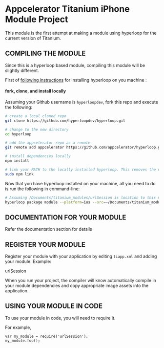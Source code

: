 Appcelerator Titanium iPhone Module Project
===========================================

This module is the first attempt at making a module using hyperloop for the current version of Titanium. 

COMPILING THE MODULE
--------------------

Since this is a hyperloop based module, compiling this module will be slightly different. 

First of [following instructions](https://github.com/appcelerator/hyperloop/blob/master/README.md) for installing hyperloop on you machine : 

#### fork, clone, and install locally

Assuming your Github username is `hyperloopdev`, fork this repo and execute the following:

```bash
# create a local cloned repo
git clone https://github.com/hyperloopdev/hyperloop.git

# change to the new directory
cd hyperloop

# add the appcelerator repo as a remote
git remote add appcelerator https://github.com/appcelerator/hyperloop.git

# install dependencies locally
npm install

# link your PATH to the locally installed hyperloop. This removes the need to `npm install` after changes
sudo npm link
```

Now that you have hyperloop installed on your machine, all you need to do is run the following in command-line:

```bash
# Assuming /Documents/titanium_modules/urlSession is location to this module and build is /Documents/titanium_modules/urlSession/build destination where you want the compiled module.
hyperloop package module --platform=ios --src=~/Documents/titanium_modules/urlSession --dest=~/Documents/titanium_modules/urlSession/build
```


DOCUMENTATION FOR YOUR MODULE
-----------------------------

Refer the documentation section for details


REGISTER YOUR MODULE
---------------------

Register your module with your application by editing `tiapp.xml` and adding your module.
Example:

<modules>
	<module version="1.0.0">urlSession</module>
</modules>

When you run your project, the compiler will know automatically compile in your module
dependencies and copy appropriate image assets into the application.

USING YOUR MODULE IN CODE
-------------------------

To use your module in code, you will need to require it. 

For example,

	var my_module = require('urlSession');
	my_module.foo();

